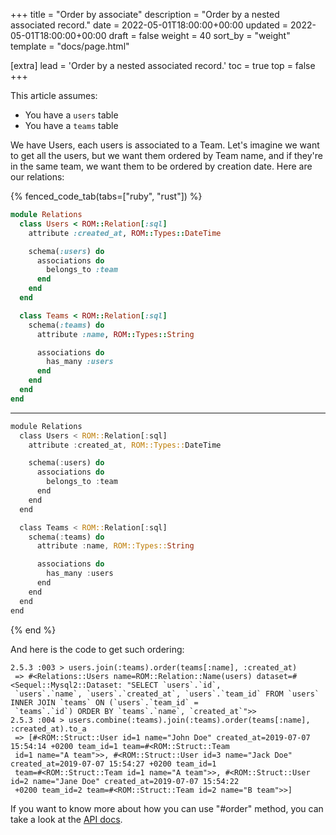 +++
title = "Order by associate"
description = "Order by a nested associated record."
date = 2022-05-01T18:00:00+00:00
updated = 2022-05-01T18:00:00+00:00
draft = false
weight = 40
sort_by = "weight"
template = "docs/page.html"

[extra]
lead = 'Order by a nested associated record.'
toc = true
top = false
+++


This article assumes:

* You have a `users` table
* You have a `teams` table

We have Users, each users is associated to a Team. Let's imagine we want to get all the users,
but we want them ordered by Team name, and if they're in the same team, we want them to be
ordered by creation date. Here are our relations:

{% fenced_code_tab(tabs=["ruby", "rust"]) %}

```ruby
module Relations
  class Users < ROM::Relation[:sql]
    attribute :created_at, ROM::Types::DateTime

    schema(:users) do
      associations do
        belongs_to :team
      end
    end
  end

  class Teams < ROM::Relation[:sql]
    schema(:teams) do
      attribute :name, ROM::Types::String

      associations do
        has_many :users
      end
    end
  end
end
```

---

```rust
module Relations
  class Users < ROM::Relation[:sql]
    attribute :created_at, ROM::Types::DateTime

    schema(:users) do
      associations do
        belongs_to :team
      end
    end
  end

  class Teams < ROM::Relation[:sql]
    schema(:teams) do
      attribute :name, ROM::Types::String

      associations do
        has_many :users
      end
    end
  end
end
```

{% end %}

And here is the code to get such ordering:

```
2.5.3 :003 > users.join(:teams).order(teams[:name], :created_at)
 => #<Relations::Users name=ROM::Relation::Name(users) dataset=#<Sequel::Mysql2::Dataset: "SELECT `users`.`id`,
 `users`.`name`, `users`.`created_at`, `users`.`team_id` FROM `users` INNER JOIN `teams` ON (`users`.`team_id` =
 `teams`.`id`) ORDER BY `teams`.`name`, `created_at`">>
2.5.3 :004 > users.combine(:teams).join(:teams).order(teams[:name], :created_at).to_a
 => [#<ROM::Struct::User id=1 name="John Doe" created_at=2019-07-07 15:54:14 +0200 team_id=1 team=#<ROM::Struct::Team
 id=1 name="A team">>, #<ROM::Struct::User id=3 name="Jack Doe" created_at=2019-07-07 15:54:27 +0200 team_id=1
 team=#<ROM::Struct::Team id=1 name="A team">>, #<ROM::Struct::User id=2 name="Jane Doe" created_at=2019-07-07 15:54:22
 +0200 team_id=2 team=#<ROM::Struct::Team id=2 name="B team">>]
```

If you want to know more about how you can use "#order" method, you can take a look at the
[API docs](https://api.rom-rb.org/rom-sql/ROM/SQL/Relation/Reading.html#order-instance_method).
